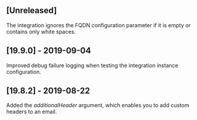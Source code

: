 ## [Unreleased]
The integration ignores the FQDN configuration parameter if it is empty or contains only white spaces.

## [19.9.0] - 2019-09-04
Improved debug failure logging when testing the integration instance configuration.

## [19.8.2] - 2019-08-22
Added the *additionalHeader* argument, which enables you to add custom headers to an email.
